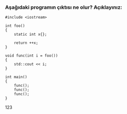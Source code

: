<h3>Aşağıdaki programın çıktısı ne olur? Açıklayınız:</h3>

```
#include <iostream>

int foo()
{
	static int x{};
	
	return ++x;
}

void func(int i = foo())
{
	std::cout << i;
}

int main()
{
	func();
	func();
	func();
}
```

123

